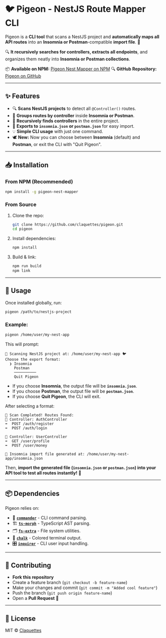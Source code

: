 # 🐦 Pigeon - NestJS Route Mapper CLI

Pigeon is a **CLI tool** that scans a NestJS project and **automatically maps all API routes** into an **Insomnia or Postman**-compatible **import file**. 🚀

🔍 **It recursively searches for controllers, extracts all endpoints**, and organizes them neatly into **Insomnia or Postman collections**.

📦 **Available on NPM:** [Pigeon Nest Mapper on NPM](https://www.npmjs.com/package/pigeon-nest-mapper)
🔍 **GitHub Repository:** [Pigeon on GitHub](https://github.com/Claquettes/pigeon)

---

## **✨ Features**
- 🔍 **Scans NestJS projects** to detect all `@Controller()` routes.
- 📁 **Groups routes by controller** inside **Insomnia or Postman**.
- 📂 **Recursively finds controllers** in the entire project.
- 📝 **Exports to `insomnia.json` or `postman.json`** for easy import.
- 💡 **Simple CLI usage** with just one command.
- 🕊️ **New:** Now you can choose between **Insomnia** (default) and **Postman**, or exit the CLI with "Quit Pigeon".

---

## **📥 Installation**
### **From NPM (Recommended)**
```sh
npm install -g pigeon-nest-mapper
```

### **From Source**
1. Clone the repo:
   ```sh
   git clone https://github.com/claquettes/pigeon.git
   cd pigeon
   ```
2. Install dependencies:
   ```sh
   npm install
   ```
3. Build & link:
   ```sh
   npm run build
   npm link
   ```

---

## **🚀 Usage**
Once installed globally, run:
```sh
pigeon /path/to/nestjs-project
```

### **Example:**
```sh
pigeon /home/user/my-nest-app
```

This will prompt:
```
🪹 Scanning NestJS project at: /home/user/my-nest-app 🐦
Choose the export format:
  ❯ Insomnia
    Postman
    ──────────
    Quit Pigeon
```

- If you choose **Insomnia**, the output file will be **`insomnia.json`**.
- If you choose **Postman**, the output file will be **`postman.json`**.
- If you choose **Quit Pigeon**, the CLI will exit.

After selecting a format:
```
🎉 Scan Completed! Routes Found:
📁 Controller: AuthController
➡️  POST /auth/register
➡️  POST /auth/login

📁 Controller: UserController
➡️  GET /user/profile
➡️  POST /user/money

📁 Insomnia import file generated at: /home/user/my-nest-app/insomnia.json
```

Then, **import the generated file (`insomnia.json` or `postman.json`) into your API tool to test all routes instantly!** 🚀

---

## **📦 Dependencies**
Pigeon relies on:
- 📜 **[`commander`](https://www.npmjs.com/package/commander)** - CLI command parsing.
- 🏗 **[`ts-morph`](https://www.npmjs.com/package/ts-morph)** - TypeScript AST parsing.
- 🗂 **[`fs-extra`](https://www.npmjs.com/package/fs-extra)** - File system utilities.
- 🎨 **[`chalk`](https://www.npmjs.com/package/chalk)** - Colored terminal output.
- 🎛️ **[`inquirer`](https://www.npmjs.com/package/inquirer)** - CLI user input handling.

---

## **🌟 Contributing**
- **Fork this repository**
- Create a feature branch (`git checkout -b feature-name`)
- Make your changes and commit (`git commit -m "Added cool feature"`)
- Push the branch (`git push origin feature-name`)
- Open a **Pull Request** 🚀

---

## **📝 License**
MIT © [Claquettes](https://github.com/Claquettes)